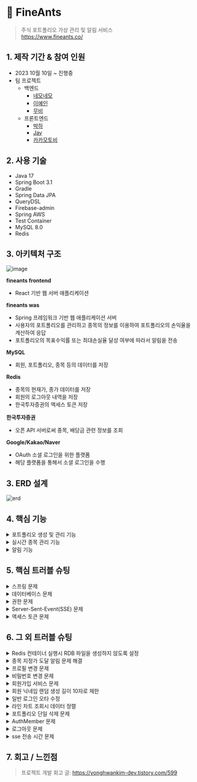 # :pushpin: FineAnts

> 주식 포트폴리오 가상 관리 및 알림 서비스  
> https://www.fineants.co/

## 1. 제작 기간 & 참여 인원

- 2023 10월 10일 ~ 진행중
- 팀 프로젝트
    - 백엔드
        - [네모네모](https://github.com/yonghwankim-dev)
        - [이예인](https://github.com/yein-lee)
        - [무비](https://github.com/yhpark95)
    - 프론트엔드
        - [박하](https://github.com/bakhacode)
        - [Jay](https://github.com/altmit)
        - [카카모토비](https://github.com/Kakamotobi)

## 2. 사용 기술

- Java 17
- Spring Boot 3.1
- Gradle
- Spring Data JPA
- QueryDSL
- Firebase-admin
- Spring AWS
- Test Container
- MySQL 8.0
- Redis

## 3. 아키텍처 구조

<img width="684" alt="image" src="https://github.com/user-attachments/assets/605ff9d5-b8e4-4073-87d7-b5820b8cccfb">

**fineants frontend**

- React 기반 웹 서버 애플리케이션

**fineants was**

- Spring 프레임워크 기반 웹 애플리케이션 서버
- 사용자의 포트폴리오를 관리하고 종목의 정보를 이용하여 포트폴리오의 손익율을 계산하여 응답
- 포트폴리오의 목표수익률 또는 최대손실율 달성 여부에 따라서 알림을 전송

**MySQL**

- 회원, 포트폴리오, 종목 등의 데이터를 저장

**Redis**

- 종목의 현재가, 종가 데이터를 저장
- 회원의 로그아웃 내역을 저장
- 한국투자증권의 액세스 토큰 저장

**한국투자증권**

- 오픈 API 서버로써 종목, 배당금 관련 정보를 조회

**Google/Kakao/Naver**

- OAuth 소셜 로그인을 위한 플랫폼
- 해당 플랫폼을 통해서 소셜 로그인을 수행

## 3. ERD 설계

![erd](https://github.com/user-attachments/assets/faed5939-5894-4e8e-a5ef-244f0818a000)

## 4. 핵심 기능

<details>
<summary>포트폴리오 생성 및 관리 기능</summary>
<div markdown="1">

### 4.1 포트폴리오 생성

![image](./img/create_portfolio.png)

1. 클라이언트로부터 포트폴리오 생성 입력 정보를 받은 컨트롤러는 입력 정보의 유효성을 검증합니다.
2. 서비스는 포트폴리오의 입력 정보를 기반으로 생성할 수 있는지 제약조건*을 검증하고 생성합니다.
    - *사용자는 목록에 있는 증권사 목록 안에서만 선택
    - *회원별로 각 포트폴리의 이름은 고유해야 하지만,다른 회원들의 포트폴리오 이름과는 중복될 수 있습니다.
    - *포트폴리오의 목표수익금액은 예산보다 커야 하며, 최대손실금액은 예산보다 작아야 하는 제약조건을 만족해야 합니다.
3. 저장소는 서비스로부터 받은 포트폴리오를 데이터베이스에 저장합니다.

### 4.2 포트폴리오 종목 및 매입 이력 추가

![image](./img/create_holding_purchase-history.png)

1. 클라이언트로부터 포트폴리오 종목 및 매입 이력 입력 정보를 받은 컨트롤러는 유효성 검증을 수행합니다.
2. 서비스는 종목 및 매입 이력 입력 정보의 제약 조건*을 검증하고 인스턴스를 생성합니다.
    - ***포트폴리오의 잔고가 매입 이력을 추가하기에 충분한 금액이 있어야 합니다.**
    - *추가하고자 하는 종목이 데이터베이스 내에 존재해야 합니다.
3. 저장소는 서비스로부터 받은 포트폴리오 종목 및 매입 이력을 데이터베이스에 저장합니다.

### 4.3 포트폴리오 실시간 정보 조회

포트폴리오 실시간 정보 조회는 포트폴리오와 포트폴리오 종목 및 매입이력에 대한 계산 정보들을 실시간으로 조회하는 API입니다.
해당 API는 SSE(Server-Sent-Event) 방식으로 특정 시간 간격으로 데이터를 서버로부터 푸시받습니다.

![image](./img/search_holding_sse.png)

1. 컨트롤러는 클라이언트로부터 포트폴리오 실시간 정보 조회를 요청받습니다. 컨트롤러는 서비스에 포트폴리오 등록번호를 전달하며 조회를 요청합니다.
2. 서비스는 SseEmitter를 생성하고 Observable 객체를 생성 후 구독을 수행합니다.
    1. 서비스는 SseEmitter를 생성하고 바로 클라이언트에게 반환합니다.
    2. PortfolioObservable 컴포넌트를 이용하여 Observable 객체를 생성합니다.
        - 생성한 Observable 객체는 5초 간격으로 총 30초 동안 데이터를 발행
    3. 생성한 Observable 객체 반환
    4. 반환받은 Observable 객체에 구독을 요청합니다. 해당 객체는 포트폴리오의 실시간 정보를 계산후 데이터를 발행합니다.
    5. Observable 객체는 다른 서비스를 통하여 포트폴리오 정보 조회 후 필요한 정보를 게산합니다.
    6. 데이터가 발행되면 Observer에게 전달되어 구독 처리를 수행합니다.
        - PortfolioObserver는 SseEmitter을 주입받는 상태
    7. Observer는 의존 주입된 SseEmitter 객체를 통하여 클라이언트에게 데이터(포트폴리오 실시간 정보)를 푸시합니다.

### 4.4 포트폴리오 계산 기능

포트폴리오의 정보와 포트폴리오에 등록된 종목 및 매입 이력을 기반으로 정보를 계산합니다. 예를 들어 다음 수행 과정은 포트폴리오의 총 투자 금액을 계산합니다.

![image](./img/cal_total-investment.png)

1. 포트폴리오 계산기 객체에게 포트폴리오를 전달하며 총 투자 금액을 요청
2. 포트폴리오 객체에게 계신기 객체 자신을 전달하며 총 투자 금액 계산을 요청
3. 포트폴리오 객체는 계산기 객체의 포트폴리오 종목을 매개변수로 받는 총 투자 금액 메서드를 호출하며 포트폴리오 종목 리스트를 전달
4. 포트폴리오 종목 리스트를 받은 계산기 객체는 각 종목에 대하여 총 투자 금액 계산을 요청하고 합계로 누적
5. 포트폴리오 종목은 매개변수로 전달된 계산기 객체를 통하여 매입 이력 리스트를 전달하며 매입 이력의 총 투자 금액 메서드를 요청
6. 매입 이력 리스트를 전달받은 계산기 객체는 각 매입 이력의 총 투자 금액의 합계를 계산
7. 매입이력은 총 투자금액을 계산하고 반환
    - 매입 이력의 총 투자금액 = 매입 평균가 * 주식 개수
8. 매입 이력들의 총 투자금액 합계를 계산하여 반환

</div>
</details>

<details>
<summary>실시간 종목 관리 기능</summary>
<div markdown="1">

### 4.5 종목 현재가 업데이트 기능

![image](./img/refresh_current-price.png)

1. 회원은 포트폴리오 실시간 정보 조회를 요청합니다.
2. 컨트롤러는 서비스에게 포트폴리오 등록 번호를 전달하며 포트폴리오에 등록된 종목 티커 심볼 푸시를 요청합니다.
3. 서비스는 장 시간 중이라면 저장소에 요청하여 포트폴리오에 등록된 종목들의 티커 심볼들을 조회합니다.
4. 서비스는 티커 심볼들을 메모리 저장소에 저장합니다.
5. 서비스는 각 티커 심볼이 구독 가능*하면 디스패처를 통해서 종목 실시간 체결가 구독하기 위한 웹소켓 연결을 수행합니다.
    - 종목 실시간 체결가가 구독 불가능하다면 REST API 방식으로 현재가를 조회한 다음 레디스에 저장합니다.
    - *구독시 종목 체결가가 발생 및 수신할 때마다 체결가를 레디스 저장소에 저장합니다.
    - *최대 구독 가능 개수는 20개
6. 웹소켓 클라이언트는 티커 심볼을 이용하여 한국투자증권과 종목 실시간 체결가를 구독하고 실시간으로 종목 체결가를 받습니다.
7. 종목 체결가를 받으면 레디스에 체결가를 저장합니다.

</div>
</details>

<details>
<summary>알림 기능</summary>
<div markdown="1">

### 4.6 포트폴리오 목표수익금액 알림 기능

포트폴리오 목표수익금액 알림 기능은 **포트폴리오의 총 평가 금액이 목표수익금액에 도달하면 사용자에게 FCM 알림을 전송하는 기능**입니다.

![image](./img/notify_portfolio_target-gain.png)

1. 종목의 실시간 현재가가 변경되면 현재가 변경 이벤트가 발생
2. 이벤트 리스너는 종목 현재가 이벤트를 수신한 다음에 이벤트를 처리
3. 알림 서비스(NotificationService)는 포트폴리오의 목표수익금액 알림 서비스를 처리
4. 알림 서비스는 포트폴리오 리스트를 조회하고 디스패처(Dispatcher)에게 알림 처리를 요청
5. 디스패처는 알림 조건*에 맞는 포트폴리오를 대상으로 알림을 전송
    - *포트폴리오의 총 평가금액이 목표수익금액 이상인 경우
    - *포트폴리오에 설정된 목표수익금액 알림 활성화된 경우
    - *계정의 목표수익금액 알림 활성화된 경우
    - *전송 내역이 없는 경우
    - 알림 전송의 성공 여부와 관계없이 알림 메시지는 데이터베이스에 저장됨
6. 조건에 맞는 포트폴리오들을 받은 서비스(FcmService)는 FCM 알림을 전송
7. 외부의 FCM 서버는 FCM 토큰을 이용하여 리액트 클라이언트와 사용자의 디바이스(노트북, 테블릿 등)에 알림을 전송
8. 알림에 성공한 포트폴리오들을 대상으로 전송 내역을 레디스에 저장합니다.
    - 알림 전송 내역은 24시간 동안 저장됨

</div>
</details>

## 5. 핵심 트러블 슈팅

<details>
<summary>스프링 문제</summary>
<div markdown="1">

<details>
<summary>매입 이력 추가 후 알림 이벤트에서 매입 이력 리스트 지연 로딩 문제</summary>
<div markdown="1">

### 해결 시도 1

- 매입 이력 추가 서비스 과정에서 지연 로딩된 연관 엔티티(매입 이력 엔티티, PurchaseHistory) 리스트를 이미 로딩되었기 때문에
  이벤트 수행 과정에서 직전에 추가된 매입이력이 조회되지 않은 것이 원인
- 매입 이력 추가 서비스에서 직전에 추가된 매입 이력을 연관 엔티티 리스트에 추가하도록 하여 문제 해결(영속성 전이는 설정하지 않고 별도로 db에 추가하도록 하는 방식으로 수행)

- [issue#275](https://github.com/fine-ants/FineAnts-was/issues/275)

### 해결 시도 2

- 이벤트 리스너에서 @Async 애노테이션을 통하여 이벤트가 비동기로 동작한다고 생각하였으나 @EnableAsync 애노테이션을 설정하지 않아서
  동기적으로 수행된 것이 원인.
- 매입 이력 추가 서비스와 목표수익금액 달성 알림 이벤트가 같은 트랜잭션 내에 있기 때문에 직전에 추가된 매입이력이 조회되지 않는 것이 원인
- 설정 클래스에 @EnableAysnc 애노테이션을 추가하여 비동기적으로 수행하게 하고, @TransactionalEventListener 애노테이션을 이벤트 리스너 메서드에 적용하여 매입 이력 추가 서비스 후에
  동작하도록 개선
- [issue#515](https://github.com/fine-ants/FineAnts-was/issues/515)

</div>
</details>

</div>
</details>

<details>
<summary>데이터베이스 문제</summary>
<div markdown="1">

<details>
<summary>FCM 토큰 등록 오류</summary>
<div markdown="1">

- 배포 db 서버의 FcmToken 테이블의 PK 컬럼에 auto_increment가 적용되지 않은 것이 원인
- fcm_token 테이블을 삭제하고 다시 생성할때 PK 컬럼에 auto_increment 설정하여 문제 해결

- [issue#208](https://github.com/fine-ants/FineAnts-was/issues/208)

</div>
</details>

</div>
</details>


<details>
<summary>권한 문제</summary>
<div markdown="1">

<details>
<summary>회원 알림 API 권한 문제</summary>
<div markdown="1">

- 배경: 본인이 아닌 다른 사용자의 알림 API(예: 알림 목록 조회)를 호출하는 것이 문제
- 원인: API 경로중 경로 변수 중에서 회원의 등록번호(memberId)가 존재하는데 서비스 수행시 회원 본인의 것인지 검증하지 않은 것이 원인
- 문제 해결: 해당 서비스에 AOP를 적용하여 알림을 전송할 권한이 있는지 검증하도록 하여 문제 해결

```java

@Slf4j
@RequiredArgsConstructor
@Aspect
@Component
public class HasNotificationAuthorizationAspect {

	private final AuthenticationContext authenticationContext;

	@Before(value = "within(@org.springframework.web.bind.annotation.RestController *) && @annotation(hasNotificationAuthorization) && args(memberId, ..)", argNames = "hasNotificationAuthorization,memberId")
	public void hasAuthorization(final HasNotificationAuthorization hasNotificationAuthorization,
		@PathVariable final Long memberId) {
		AuthMember authMember = authenticationContext.getAuthMember();
		log.info("알림 권한 확인 시작, memberId={}, authMember : {}", memberId, authMember);
		if (!memberId.equals(authMember.getMemberId())) {
			throw new ForBiddenException(MemberErrorCode.FORBIDDEN_MEMBER);
		}
	}
} 
```

- [issue#203](https://github.com/fine-ants/FineAnts-was/issues/203)

</div>
</details>

</div>
</details>

<details>
<summary>Server-Sent-Event(SSE) 문제</summary>
<div markdown="1">

<details>
<summary>Hikari Connection Pool 고갈 문제</summary>
<div markdown="1">

- 배경: 데이터베이스 연결이 불가능하여 SSE 푸시할 수 없음
- 원인: SSE 연결로 인하여 HTTP가 연결을 유지하는 동안 서비스 레이어의 트랜잭션이 종료되었음에도 불구하고 OSIV(Open Session In View)가 활성화되어 있어
  30초 동안 Hikari Connection Pool의 연결 쓰레드를 점유한 것이 원인
- 해결 방법: OSIV 비활성화하여 문제 해결

- [issue#123](https://github.com/fine-ants/FineAnts-was/issues/123)

</div>
</details>

<details>
<summary>포트폴리오 상세 조회 SSE 데이터 응답 문제</summary>
<div markdown="1">

- 배경: 배포환경에서 포트폴리오 상세 조회 SSE API 호출시 계속 블로킹되다가 타임아웃 되어버림
- 원인: SSE 데이터 응답 생성을 별도의 쓰레드에서 수행하던 과정 중에서 종목의 종가가 존재하지 않아서 예외가 발생했을때 별도의 예외 처리를 하지 않은 것이 원인
- 해결 방법: Exception 타입으로 캐치하도록 변경하여 모든 예외를 대상으로 캐치하여 SseEmitter 객체를 대상으로 completeWithError 호출하여 해결

- [issue#57](https://github.com/fine-ants/FineAnts-was/issues/57)

</div>
</details>

</div>
</details>

<details>
<summary>액세스 토큰 문제</summary>
<div markdown="1">

<details>
<summary>한국투자증권의 액세스 토큰 만료시 발급 문제</summary>
<div markdown="1">

### 해결 시도 1

- 배경: 한국투자증권의 액세스 토큰 만료시 재발급을 요청하지만, 실패하는 경우 그대로 끝남
- 원인: 액세스 토큰 발급이 실패하는 경우 다시 시도하지 않는 것이 원인
- 해결 방법: retryWhen Operator를 이용하여 다시 시도하도록 하여 문제 해결

### 해결 시도 2

- 배경: 액세스 토큰을 재발급은 하지만 레디스 저장소에 저장되지 않음
- 원인: Webflux의 subscribe를 통하여 레디스에 저장해야 하지만, 비동기로 동작하기 때문에 대기하지 않고 종료되는 것이 원인
- 해결 방법: CountDownLatch 객체를 사용하여 액세스 토큰 재발급 처리가 완료될때까지 대기하여 문제 해결

- [issue#131](https://github.com/fine-ants/FineAnts-was/issues/131)

</div>
</details>

<details>
<summary>Redis 액세스 토큰 만료시간 문제</summary>
<div markdown="1">

- 배경: 액세스 토큰이 실제로 만료되었음에도 불구하고 레디스에 남아있음
- 원인: 한국투자증권 서버로부터 발급받은 액세스 토큰은 실제 만료시간은 22시간동안 유지되지만 `expires_in` 프로퍼티는 24시간을 가리키고 있음. 액세스 토큰 발급 만료시간 계산시 `expires_in`
  프로퍼티를 기준으로 계산한 것이 원인
- 해결 방법: `access_token_token_expired` 프로퍼티를 기준으로 액세스 토큰 만료시간을 설정하도록 변경하여 문제 해결

- [issue#63](https://github.com/fine-ants/FineAnts-was/issues/63)

</div>
</details>

<details>
<summary>종가 갱신 스케줄링 메소드 실행전 액세스 토큰 발급 문제</summary>
<div markdown="1">

- 배경: 종가 갱신전에 액세스 토큰이 만료되어 갱신되지 않음
- 원인: 한국투자증권 API 서버의 액세스 토큰이 만료되었는지 체크하는 AOP에서 종가 갱신 스케줄링 메서드를 추가하지 않은 것이 원인
- 해결 방법: 종가 갱신 스케줄링 메서드를 AOP에 추가하여 문제 해결

- [issue#120](https://github.com/fine-ants/FineAnts-was/issues/120)

</div>
</details>


</div>
</details>

## 6. 그 외 트러블 슈팅

<details>
<summary>Redis 컨테이너 실행시 RDB 파일을 생성하지 않도록 설정</summary>
<div markdown="1">

- 배경: 카카오 소셜 로그인이 되지 않음
- 원인: Redis의 스냅샷 작성시 실패하게 되면 Write 명령어를 전부 거부하게 되어 레디스 연산을 사용 못하는 것이 원인
- 원인: RDB(redis database) 파일을 생성하지 않도록 설정
- [issue#38](https://github.com/fine-ants/FineAnts-was/issues/38)

```
stop-writes-on-bgsave-error no
save ""
```

</div>
</details>

<details>
<summary>종목 지정가 도달 알림 문제 해결</summary>
<div markdown="1">

- 배경: 종목 지정가 도달 알림 간격을 24시간으로 설정했음에도 종목의 현재가가 지정가에 도달할 때마다 알림을 보냄
- 원인: 사용자에게 전달한 푸시 알림의 등록번호(Notification 테이블의 id 컬럼)을 전송내역 키로써 레디스에 저장한 것이 원인
- 원인: 알림마다 생성되는 등록번호(PK, Notification.id)를 키값으로 저장하는 것이 아닌 종목 지정가 데이터에 대한 등록번호(PK, TargetPriceNotification.id)를 기준으로
  저장합니다.

```
// 발송 이력 저장
.map(future -> future.thenCompose(item -> {
	sentManager.addTargetPriceNotification(item.getTargetPriceNotificationId());
	return CompletableFuture.supplyAsync(() -> item);
}))
```

- [issue#268](https://github.com/fine-ants/FineAnts-was/issues/268)

</div>
</details>

<details>
<summary>프로필 변경 문제</summary>
<div markdown="1">

- 프로필 정보에서 프로필 이미지만 변경하는 경우에 텍스트 정보가 필수값으로 설정되어 있어서 옵션을 선택적으로 변경

```
public ApiResponse<ProfileChangeResponse> changeProfile(
		@RequestPart(value = "profileImageFile", required = false) MultipartFile profileImageFile,
		@Valid @RequestPart(value = "profileInformation", required = false) ProfileChangeRequest request,
		@AuthPrincipalMember AuthMember authMember)
```

- [issue#164](https://github.com/fine-ants/FineAnts-was/issues/164)

</div>
</details>

<details>
<summary>비밀번호 변경 문제</summary>
<div markdown="1">

- 비밀번호 변경 서비스 메서드에서 `@Transactional(readOnly=true)`를 `@Transactional`로 변경하여 해결

```
@Transactional
public void modifyPassword(ModifyPasswordRequest request, AuthMember authMember) {
```

- [issue#162](https://github.com/fine-ants/FineAnts-was/issues/162)

</div>
</details>

<details>
<summary>회원가입 서비스 문제</summary>
<div markdown="1">

- 회원가입시 프로필 사진과 json 형식의 회원가입 정보를 같이 전달하는 경우 json 데이터가 전달되지 않는 문제
- 클라이언트인 React에서 로컬 개발시 목서버를 끔으로써 문제를 해결
- [issue#159](https://github.com/fine-ants/FineAnts-was/issues/159)

</div>
</details>

<details>
<summary>회원 닉네임 랜덤 생성 길이 10자로 제한</summary>
<div markdown="1">

- member.nickname.len 프로퍼티의 길이를 7로 설정하여 문제를 해결
- 랜덤 닉네임 형식 : 일개미(3자) + 랜덤 문자열 7자

```yml
member:
  nickname:
    prefix: 일개미
    len: 7
```

- [issue#154](https://github.com/fine-ants/FineAnts-was/issues/154)

</div>
</details>

<details>
<summary>일반 로그인 오타 수정</summary>
<div markdown="1">

- 로컬 회원을 db에서 조회시 provider(플랫폼) 매개변수에 null이 아닌 "local"을 전달하여 문제를 해결

```
@Transactional(readOnly = true)
public LoginResponse login(LoginRequest request) {
  Member member = memberRepository.findMemberByEmailAndProvider(request.getEmail(), LOCAL_PROVIDER)
  .orElseThrow(() -> new BadRequestException(MemberErrorCode.LOGIN_FAIL));
  // ...
  return LoginResponse.from(jwt, OauthMemberResponse.from(member));
}
```

- [issue#133](https://github.com/fine-ants/FineAnts-was/issues/133)

</div>
</details>

<details>
<summary>라인 차트 조회시 데이터 정렬</summary>
<div markdown="1">

- 포트폴리오들의 전체 평가금액에 대한 라인 차트 조회시 일자를 기준으로 오름차순으로 정렬하여 문제를 해결

```
return timeValueMap.keySet()
		.stream()
		.sorted()
		.map(key -> DashboardLineChartResponse.of(key, timeValueMap.get(key)))
		.collect(Collectors.toList());
```

- [issue#84](https://github.com/fine-ants/FineAnts-was/issues/84)

</div>
</details>

<details>
<summary>포트폴리오 단일 삭제 문제</summary>
<div markdown="1">

- 포트폴리오 단일 삭제시 일대다 관계를 맺고 있는 포트폴리오의 수익 내역 데이터(PortfolioGainHistory)들을 먼저 제거하여 단일 삭제 문제를 해결

```
int delPortfolioGainHistoryCnt = portfolioGainHistoryRepository.deleteAllByPortfolioId(portfolioId);
log.info("포트폴리오 손익 내역 삭제 개수 : {}", delPortfolioGainHistoryCnt);
```

- [issue#83](https://github.com/fine-ants/FineAnts-was/issues/83)

</div>
</details>

<details>
<summary>AuthMember 문제</summary>
<div markdown="1">

- AuthMember 타입에 대한 매개변수 리졸버를 설정 클래스 파일에 추가함으로써 문제를 해결

```java

@Configuration
@RequiredArgsConstructor
public class WebConfig implements WebMvcConfigurer {
	private final AuthPrincipalArgumentResolver authPrincipalArgumentResolver;

	@Override
	public void addArgumentResolvers(List<HandlerMethodArgumentResolver> resolvers) {
		resolvers.add(authPrincipalArgumentResolver);
	}
}
```

- [issue#31](https://github.com/fine-ants/FineAnts-was/issues/31)

</div>
</details>

<details>
<summary>로그아웃 문제</summary>
<div markdown="1">

- 로그아웃이 정상적으로 수행하기 위해서 로그아웃 인터셉터를 설정 클래스 파일에 추가하여 문제를 해결

```java

@Slf4j
public class LogoutInterceptor implements HandlerInterceptor {
	@Override
	public boolean preHandle(HttpServletRequest request, HttpServletResponse response, Object handler) throws
		Exception {
		log.debug("로그아웃 인터셉터 접속 : {}", request.getRequestURI());
		String accessToken = extractJwt(request).orElseThrow(
			() -> new UnAuthorizationException(JwtErrorCode.EMPTY_TOKEN));
		request.setAttribute("accessToken", accessToken);
		return true;
	}

	private Optional<String> extractJwt(HttpServletRequest request) {
		String header = request.getHeader(AUTHORIZATION);

		if (!StringUtils.hasText(header) || !header.startsWith(BEARER)) {
			return Optional.empty();
		}

		return Optional.of(header.split(" ")[1]);
	}
}
```

- [issue#29](https://github.com/fine-ants/FineAnts-was/issues/29)

</div>
</details>

<details>
<summary>sse 전송 시간 문제</summary>
<div markdown="1">

- 다수의 클라이언트가 동일한 포트폴리오 번호를 이용하여 실시간 포트폴리오 상세 정보(sse 방식) 요청시 한 클라이언트를 제외한 다른 클라이언트의 연결이 끊어지는 문제
- sseEmitter 객체의 관리를 해시맵으로 관리하고 있었고 해시맵의 키값을 포트폴리오 번호로 관리하였기 때문에 발생한 문제
- sseEmitter 관리하는 해시맵의 키값을 이벤트 ID와 포트폴리오 등록번호를 가진 SseEmitterKey 타입으로 변경하여 문제를 해결

```java

@Getter
@ToString
@EqualsAndHashCode(of = "eventId")
@RequiredArgsConstructor
public class SseEmitterKey {
	private final Long eventId;
	private final Long portfolioId;

	public static SseEmitterKey create(Long portfolioId) {
		return new SseEmitterKey(
			System.currentTimeMillis(),
			portfolioId
		);
	}
}
```

- [issue#140](https://github.com/fine-ants/FineAnts-was/pull/140)

</div>
</details>

## 7. 회고 / 느낀점

> 프로젝트 개발 회고 글: https://yonghwankim-dev.tistory.com/599
